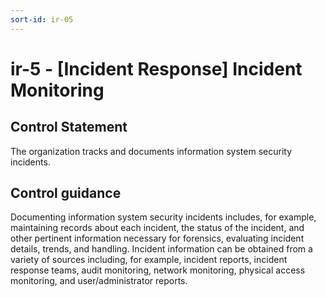 ```yaml
---
sort-id: ir-05
---
```


# ir-5 - \[Incident Response\] Incident Monitoring

## Control Statement

The organization tracks and documents information system security incidents.

## Control guidance

Documenting information system security incidents includes, for example, maintaining records about each incident, the status of the incident, and other pertinent information necessary for forensics, evaluating incident details, trends, and handling. Incident information can be obtained from a variety of sources including, for example, incident reports, incident response teams, audit monitoring, network monitoring, physical access monitoring, and user/administrator reports.
